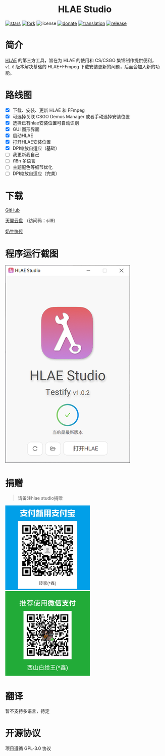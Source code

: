 <h1 align="center">HLAE Studio</h1>

[![stars](https://img.shields.io/github/stars/One-Studio/HLAE-Studio.svg?style=flat&color=green)](https://github.com/One-Studio/HLAE-Studio
)
[![fork](https://img.shields.io/github/forks/One-Studio/HLAE-Studio.svg?style=flat&color=critical)](https://github.com/One-Studio/HLAE-Studio)
![license](https://img.shields.io/badge/license-GPL%203-orange.svg?style=flat)
[![donate](https://img.shields.io/badge/$-donate-ff69b4.svg?style=flat)](https://github.com/One-Studio/HLAE-Studio#捐赠
)
[![translation](https://img.shields.io/badge/$-translation-ff69b4.svg?style=flat&color=blueviolet)](https://github.com/One-Studio/HLAE-Studio#翻译)
[![release](https://img.shields.io/github/release/One-Studio/HLAE-Studio.svg?style=flat&color=blue)](https://github.com/One-Studio/HLAE-Studio/releases)

# 简介

[HLAE](https://github.com/advancedfx/advancedfx) 的第三方工具，旨在为 HLAE 的使用和 CS/CSGO 集锦制作提供便利，`v1.0` 版本解决基础的 HLAE+FFmpeg 下载安装更新的问题，后面会加入新的功能。

# 路线图

- [x] 下载、安装、更新 HLAE 和 FFmpeg
- [x] 可选择关联 CSGO Demos Manager 或者手动选择安装位置
- [x] 选择已有hlae安装位置可自动识别
- [x] GUI 图形界面
- [x] 启动HLAE
- [x] 打开HLAE安装位置
- [x] DPI缩放自适应（基础）
- [ ] 我更新我自己
- [ ] i18n 多语言
- [ ] 主题配色等细节优化
- [ ] DPI缩放自适应（完美）

# 下载

[GitHub](https://github.com/One-Studio/HLAE-Studio/releases)

[天翼云盘](https://cloud.189.cn/t/YnmMr2iiQbYr) （访问码：sil9）

[奶牛快传](https://cowtransfer.com/s/5616bac4a21e42)

# 程序运行截图

<img src=".\assets\界面.png" alt="程序界面"/>

# 捐赠

> 请备注hlae studio捐赠

<img src=".\assets\支付宝.png" alt="支付宝" style="zoom: 67%;margin: auto;" /><img src=".\assets\微信.png" alt="微信" style="zoom: 67%;margin: auto;" />

# 翻译

暂不支持多语言，待定

# 开源协议

项目遵循 GPL-3.0 协议